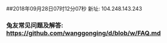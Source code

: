 ##2018年09月28日07时12分07秒 新址: 104.248.143.243
### 兔友常见问题及解答: https://github.com/wanggonging/d/blob/w/FAQ.md
